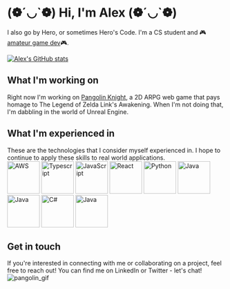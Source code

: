 # (❁´◡\`❁) Hi, I'm Alex (❁´◡\`❁)
I also go by Hero, or sometimes Hero's Code. I'm a CS student and 🎮[amateur game dev](https://alextheher0.itch.io/)🎮.

[![Alex's GitHub stats](https://github-readme-stats.vercel.app/api?username=humphriesa02)](https://github.com/anuraghazra/github-readme-stats)

## What I'm working on
Right now I'm working on [Pangolin Knight](https://humphriesa02.github.io/PangolinKnight), a 2D ARPG web game that pays homage to The Legend of Zelda Link's Awakening. When I'm not doing that, I'm dabbling in the world of Unreal Engine.

## What I'm experienced in
These are the technologies that I consider myself experienced in. I hope to continue to apply these skills to real world applications.
<br>
<img src="https://raw.githubusercontent.com/get-icon/geticon/master/icons/aws.svg" alt="AWS" width="75px" height="75px"> <img src="https://github.com/get-icon/geticon/raw/master/icons/typescript-icon.svg" alt="Typescript" width="75px" height="75px"> <img src="https://github.com/get-icon/geticon/raw/master/icons/javascript.svg" alt="JavaScript" width="75px" height="75px"> <img src="https://raw.githubusercontent.com/get-icon/geticon/master/icons/react.svg" alt="React" width="75px" height="75px"> <img src="https://raw.githubusercontent.com/get-icon/geticon/master/icons/python.svg" alt="Python" width="75px" height="75px"> <img src="https://raw.githubusercontent.com/get-icon/geticon/master/icons/java.svg" alt="Java" width="75px" height="75px"> <img src="https://raw.githubusercontent.com/get-icon/geticon/master/icons/c-sharp.svg" alt="Java" width="75px" height="75px"> <img src="https://raw.githubusercontent.com/get-icon/geticon/master/icons/java.svg" alt="C#" width="75px" height="75px"> <img src="https://raw.githubusercontent.com/get-icon/geticon/master/icons/unity.svg" alt="Java" width="75px" height="75px">



## Get in touch
If you're interested in connecting with me or collaborating on a project, feel free to reach out! You can find me on LinkedIn or Twitter - let's chat!
![pangolin_gif](https://user-images.githubusercontent.com/60449984/219520182-d5ebc373-c806-4737-98ea-c262b5f682e9.gif)
